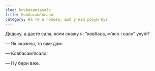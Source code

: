 ```yaml
---
slug: kovbasamiasalo
title: Ковбасам’ясало
category: На те й голова, щоб у ній розум був
---
```

Дядьку, а дасте сала, коли скажу я: “ковбаса, м’ясо і сало” укупі?

— Як скажеш, то вже дам.

— Ковбасам’ясало!

— Ну бери вже.
